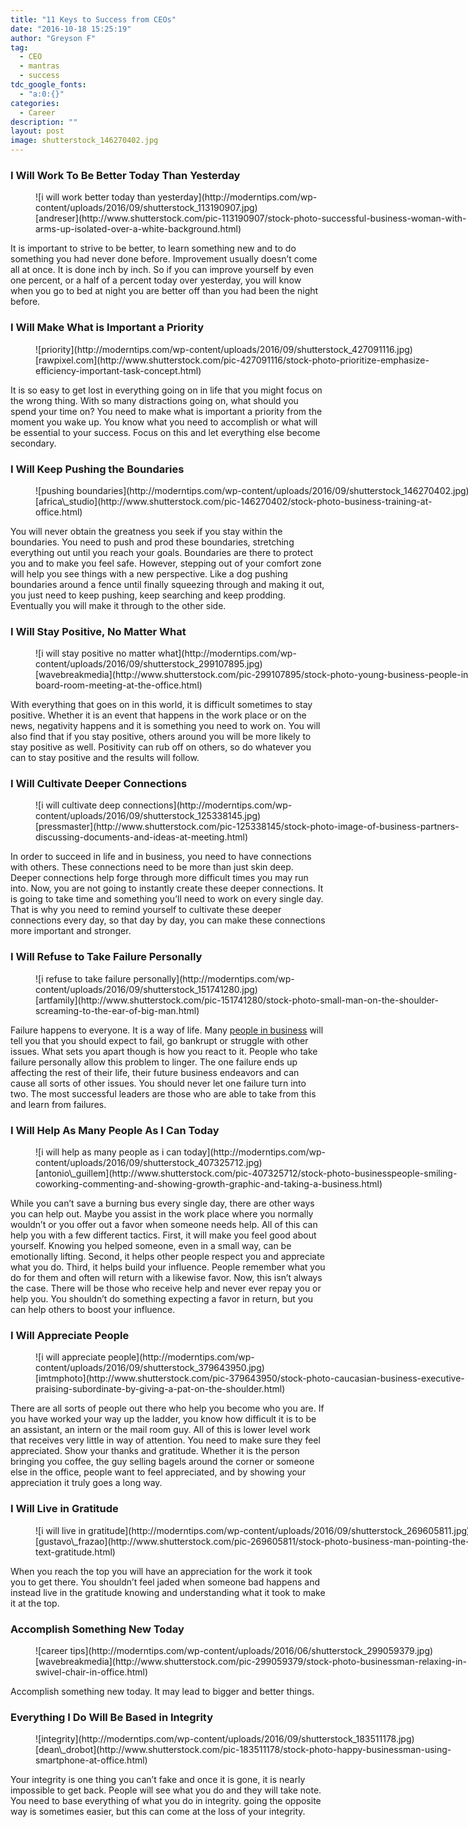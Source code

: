 ```yaml
---
title: "11 Keys to Success from CEOs"
date: "2016-10-18 15:25:19"
author: "Greyson F"
tag:
  - CEO
  - mantras
  - success
tdc_google_fonts:
  - "a:0:{}"
categories:
  - Career
description: ""
layout: post
image: shutterstock_146270402.jpg
---
```


### I Will Work To Be Better Today Than Yesterday

<figure aria-describedby="caption-attachment-4244" class="wp-caption alignnone" id="attachment_4244" style="width: 700px">![i will work better today than yesterday](http://moderntips.com/wp-content/uploads/2016/09/shutterstock_113190907.jpg)<figcaption class="wp-caption-text" id="caption-attachment-4244">[andreser](http://www.shutterstock.com/pic-113190907/stock-photo-successful-business-woman-with-arms-up-isolated-over-a-white-background.html)</figcaption></figure>

It is important to strive to be better, to learn something new and to do something you had never done before. Improvement usually doesn’t come all at once. It is done inch by inch. So if you can improve yourself by even one percent, or a half of a percent today over yesterday, you will know when you go to bed at night you are better off than you had been the night before.

### I Will Make What is Important a Priority

<figure aria-describedby="caption-attachment-4245" class="wp-caption alignnone" id="attachment_4245" style="width: 700px">![priority](http://moderntips.com/wp-content/uploads/2016/09/shutterstock_427091116.jpg)<figcaption class="wp-caption-text" id="caption-attachment-4245">[rawpixel.com](http://www.shutterstock.com/pic-427091116/stock-photo-prioritize-emphasize-efficiency-important-task-concept.html)</figcaption></figure>

It is so easy to get lost in everything going on in life that you might focus on the wrong thing. With so many distractions going on, what should you spend your time on? You need to make what is important a priority from the moment you wake up. You know what you need to accomplish or what will be essential to your success. Focus on this and let everything else become secondary.

### I Will Keep Pushing the Boundaries

<figure aria-describedby="caption-attachment-4246" class="wp-caption alignnone" id="attachment_4246" style="width: 700px">![pushing boundaries](http://moderntips.com/wp-content/uploads/2016/09/shutterstock_146270402.jpg)<figcaption class="wp-caption-text" id="caption-attachment-4246">[africa\_studio](http://www.shutterstock.com/pic-146270402/stock-photo-business-training-at-office.html)</figcaption></figure>

You will never obtain the greatness you seek if you stay within the boundaries. You need to push and prod these boundaries, stretching everything out until you reach your goals. Boundaries are there to protect you and to make you feel safe. However, stepping out of your comfort zone will help you see things with a new perspective. Like a dog pushing boundaries around a fence until finally squeezing through and making it out, you just need to keep pushing, keep searching and keep prodding. Eventually you will make it through to the other side.

### I Will Stay Positive, No Matter What

<figure aria-describedby="caption-attachment-4247" class="wp-caption alignnone" id="attachment_4247" style="width: 700px">![i will stay positive no matter what](http://moderntips.com/wp-content/uploads/2016/09/shutterstock_299107895.jpg)<figcaption class="wp-caption-text" id="caption-attachment-4247">[wavebreakmedia](http://www.shutterstock.com/pic-299107895/stock-photo-young-business-people-in-board-room-meeting-at-the-office.html)</figcaption></figure>

With everything that goes on in this world, it is difficult sometimes to stay positive. Whether it is an event that happens in the work place or on the news, negativity happens and it is something you need to work on. You will also find that if you stay positive, others around you will be more likely to stay positive as well. Positivity can rub off on others, so do whatever you can to stay positive and the results will follow.

### I Will Cultivate Deeper Connections

<figure aria-describedby="caption-attachment-4248" class="wp-caption alignnone" id="attachment_4248" style="width: 700px">![i will cultivate deep connections](http://moderntips.com/wp-content/uploads/2016/09/shutterstock_125338145.jpg)<figcaption class="wp-caption-text" id="caption-attachment-4248">[pressmaster](http://www.shutterstock.com/pic-125338145/stock-photo-image-of-business-partners-discussing-documents-and-ideas-at-meeting.html)  
</figcaption></figure>

In order to succeed in life and in business, you need to have connections with others. These connections need to be more than just skin deep. Deeper connections help forge through more difficult times you may run into. Now, you are not going to instantly create these deeper connections. It is going to take time and something you’ll need to work on every single day. That is why you need to remind yourself to cultivate these deeper connections every day, so that day by day, you can make these connections more important and stronger.

### I Will Refuse to Take Failure Personally

<figure aria-describedby="caption-attachment-4249" class="wp-caption alignnone" id="attachment_4249" style="width: 700px">![i refuse to take failure personally](http://moderntips.com/wp-content/uploads/2016/09/shutterstock_151741280.jpg)<figcaption class="wp-caption-text" id="caption-attachment-4249">[artfamily](http://www.shutterstock.com/pic-151741280/stock-photo-small-man-on-the-shoulder-screaming-to-the-ear-of-big-man.html)</figcaption></figure>

Failure happens to everyone. It is a way of life. Many [people in business](https://leadership.eckerd.edu/resources/insight/9-things-ceos-say-about-themselves/) will tell you that you should expect to fail, go bankrupt or struggle with other issues. What sets you apart though is how you react to it. People who take failure personally allow this problem to linger. The one failure ends up affecting the rest of their life, their future business endeavors and can cause all sorts of other issues. You should never let one failure turn into two. The most successful leaders are those who are able to take from this and learn from failures.

### I Will Help As Many People As I Can Today

<figure aria-describedby="caption-attachment-4250" class="wp-caption alignnone" id="attachment_4250" style="width: 700px">![i will help as many people as i can today](http://moderntips.com/wp-content/uploads/2016/09/shutterstock_407325712.jpg)<figcaption class="wp-caption-text" id="caption-attachment-4250">[antonio\_guillem](http://www.shutterstock.com/pic-407325712/stock-photo-businesspeople-smiling-coworking-commenting-and-showing-growth-graphic-and-taking-a-business.html)</figcaption></figure>

While you can’t save a burning bus every single day, there are other ways you can help out. Maybe you assist in the work place where you normally wouldn’t or you offer out a favor when someone needs help. All of this can help you with a few different tactics. First, it will make you feel good about yourself. Knowing you helped someone, even in a small way, can be emotionally lifting. Second, it helps other people respect you and appreciate what you do. Third, it helps build your influence. People remember what you do for them and often will return with a likewise favor. Now, this isn’t always the case. There will be those who receive help and never ever repay you or help you. You shouldn’t do something expecting a favor in return, but you can help others to boost your influence.

### I Will Appreciate People

<figure aria-describedby="caption-attachment-4251" class="wp-caption alignnone" id="attachment_4251" style="width: 700px">![i will appreciate people](http://moderntips.com/wp-content/uploads/2016/09/shutterstock_379643950.jpg)<figcaption class="wp-caption-text" id="caption-attachment-4251">[imtmphoto](http://www.shutterstock.com/pic-379643950/stock-photo-caucasian-business-executive-praising-subordinate-by-giving-a-pat-on-the-shoulder.html)</figcaption></figure>

There are all sorts of people out there who help you become who you are. If you have worked your way up the ladder, you know how difficult it is to be an assistant, an intern or the mail room guy. All of this is lower level work that receives very little in way of attention. You need to make sure they feel appreciated. Show your thanks and gratitude. Whether it is the person bringing you coffee, the guy selling bagels around the corner or someone else in the office, people want to feel appreciated, and by showing your appreciation it truly goes a long way.

### I Will Live in Gratitude

<figure aria-describedby="caption-attachment-4252" class="wp-caption alignnone" id="attachment_4252" style="width: 700px">![i will live in gratitude](http://moderntips.com/wp-content/uploads/2016/09/shutterstock_269605811.jpg)<figcaption class="wp-caption-text" id="caption-attachment-4252">[gustavo\_frazao](http://www.shutterstock.com/pic-269605811/stock-photo-business-man-pointing-the-text-gratitude.html)  
</figcaption></figure>

When you reach the top you will have an appreciation for the work it took you to get there. You shouldn’t feel jaded when someone bad happens and instead live in the gratitude knowing and understanding what it took to make it at the top.

### Accomplish Something New Today

<figure aria-describedby="caption-attachment-4050" class="wp-caption alignnone" id="attachment_4050" style="width: 700px">![career tips](http://moderntips.com/wp-content/uploads/2016/06/shutterstock_299059379.jpg)<figcaption class="wp-caption-text" id="caption-attachment-4050">[wavebreakmedia](http://www.shutterstock.com/pic-299059379/stock-photo-businessman-relaxing-in-swivel-chair-in-office.html)</figcaption></figure>

Accomplish something new today. It may lead to bigger and better things.

### Everything I Do Will Be Based in Integrity

<figure aria-describedby="caption-attachment-4253" class="wp-caption alignnone" id="attachment_4253" style="width: 700px">![integrity](http://moderntips.com/wp-content/uploads/2016/09/shutterstock_183511178.jpg)<figcaption class="wp-caption-text" id="caption-attachment-4253">[dean\_drobot](http://www.shutterstock.com/pic-183511178/stock-photo-happy-businessman-using-smartphone-at-office.html)</figcaption></figure>

Your integrity is one thing you can’t fake and once it is gone, it is nearly impossible to get back. People will see what you do and they will take note. You need to base everything of what you do in integrity. going the opposite way is sometimes easier, but this can come at the loss of your integrity.
